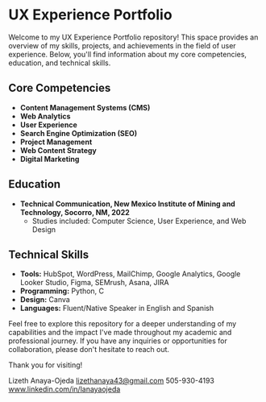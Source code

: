 # UX Experience Portfolio

Welcome to my UX Experience Portfolio repository! This space provides an overview of my skills, projects, and achievements in the field of user experience. Below, you'll find information about my core competencies, education, and technical skills.

## Core Competencies
- **Content Management Systems (CMS)**
- **Web Analytics**
- **User Experience**
- **Search Engine Optimization (SEO)**
- **Project Management**
- **Web Content Strategy**
- **Digital Marketing**

## Education
- **Technical Communication, New Mexico Institute of Mining and Technology, Socorro, NM, 2022**
  - Studies included: Computer Science, User Experience, and Web Design

## Technical Skills
- **Tools:** HubSpot, WordPress, MailChimp, Google Analytics, Google Looker Studio, Figma, SEMrush, Asana, JIRA
- **Programming:** Python, C
- **Design:** Canva
- **Languages:** Fluent/Native Speaker in English and Spanish

Feel free to explore this repository for a deeper understanding of my capabilities and the impact I've made throughout my academic and professional journey. If you have any inquiries or opportunities for collaboration, please don't hesitate to reach out.

Thank you for visiting!

Lizeth Anaya-Ojeda 
lizethanaya43@gmail.com
505-930-4193
www.linkedin.com/in/lanayaojeda
